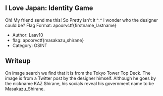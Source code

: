## I Love Japan: Identity Game
Oh! My friend send me this! So Pretty isn't it ^_^ 
I wonder who the designer could be?  Flag Format: apoorvctf{firstname_lastname}


- Author: Laav10
- flag: apoorvctf{masakazu_shirane}
- Category: OSINT


## Writeup

On image search we find that it is from the Tokyo Tower Top Deck. The image is from a Twitter post by the designer himself. Although he goes by the nickname KAZ Shirane, his socials reveal his government name to be Masakazu_Shirane. 
